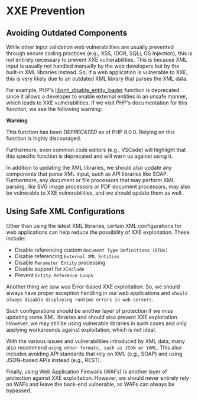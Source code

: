 # XXE Prevention
## Avoiding Outdated Components
While other input validation web vulnerabilities are usually prevented through secure coding practices (e.g., XSS, IDOR, SQLi, OS Injection), this is not entirely necessary to prevent XXE vulnerabilities. This is because XML input is usually not handled manually by the web developers but by the built-in XML libraries instead. So, if a web application is vulnerable to XXE, this is very likely due to an outdated XML library that parses the XML data.

For example, PHP's [libxml_disable_entity_loader](https://www.php.net/manual/en/function.libxml-disable-entity-loader.php) function is deprecated since it allows a developer to enable external entities in an unsafe manner, which leads to XXE vulnerabilities. If we visit PHP's documentation for this function, we see the following warning:

**Warning**

This function has been _DEPRECATED_ as of PHP 8.0.0. Relying on this function is highly discouraged.

Furthermore, even common code editors (e.g., VSCode) will highlight that this specific function is deprecated and will warn us against using it.

In addition to updating the XML libraries, we should also update any components that parse XML input, such as API libraries like SOAP. Furthermore, any document or file processors that may perform XML parsing, like SVG image processors or PDF document processors, may also be vulnerable to XXE vulnerabilities, and we should update them as well.
## Using Safe XML Configurations
Other than using the latest XML libraries, certain XML configurations for web applications can help reduce the possibility of XXE exploitation. These include:

- Disable referencing custom `Document Type Definitions (DTDs)`
- Disable referencing `External XML Entities`
- Disable `Parameter Entity` processing
- Disable support for `XInclude`
- Prevent `Entity Reference Loops`

Another thing we saw was Error-based XXE exploitation. So, we should always have proper exception handling in our web applications and `should always disable displaying runtime errors in web servers`.

Such configurations should be another layer of protection if we miss updating some XML libraries and should also prevent XXE exploitation. However, we may still be using vulnerable libraries in such cases and only applying workarounds against exploitation, which is not ideal.

With the various issues and vulnerabilities introduced by XML data, many also recommend `using other formats, such as JSON or YAML`. This also includes avoiding API standards that rely on XML (e.g., SOAP) and using JSON-based APIs instead (e.g., REST).

Finally, using Web Application Firewalls (WAFs) is another layer of protection against XXE exploitation. However, we should never entirely rely on WAFs and leave the back-end vulnerable, as WAFs can always be bypassed.